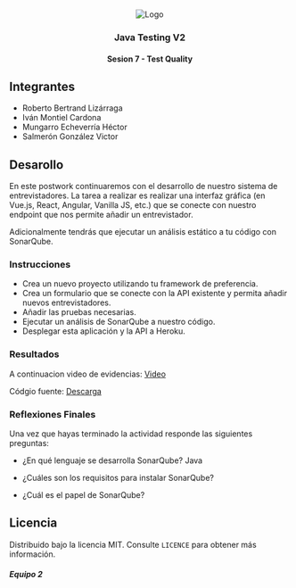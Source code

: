 <!-- PROJECT LOGO -->
<br />
<p align="center">
  <a>
    <img src="https://upload.wikimedia.org/wikipedia/commons/4/43/Cognizant_logo_2022.svg" alt="Logo">
  </a>

<h3 align="center">Java Testing V2</h3>
<h4 align="center">Sesion 7 - Test Quality</h4>

## Integrantes

* Roberto Bertrand Lizárraga
* Iván Montiel Cardona
* Mungarro Echeverría Héctor
* Salmerón González Victor

## Desarollo
En este postwork continuaremos con el desarrollo de nuestro sistema de entrevistadores. La tarea a realizar es realizar una interfaz gráfica (en Vue.js, React, Angular, Vanilla JS, etc.) que se conecte con nuestro endpoint que nos permite añadir un entrevistador.

Adicionalmente tendrás que ejecutar un análisis estático a tu código con SonarQube.

### Instrucciones

* Crea un nuevo proyecto utilizando tu framework de preferencia.
* Crea un formulario que se conecte con la API existente y permita añadir nuevos entrevistadores.
* Añadir las pruebas necesarias.
* Ejecutar un análisis de SonarQube a nuestro código.
* Desplegar esta aplicación y la API a Heroku.

### Resultados

A continuacion video de evidencias: [Video](https://github.com/begeistert/PostworksBedu/raw/master/Sesion%207/Evidencias_Postwork_Sesion_07.mp4)

Códgio fuente: [Descarga](https://github.com/begeistert/PostworksBedu/raw/master/Sesion%207/interviews.zip)


### Reflexiones Finales

Una vez que hayas terminado la actividad responde las siguientes preguntas:

* ¿En qué lenguaje se desarrolla SonarQube?
  Java
* ¿Cuáles son los requisitos para instalar SonarQube?
  
* ¿Cuál es el papel de SonarQube?

## Licencia
Distribuido bajo la licencia MIT. Consulte `LICENCE` para obtener más información.

##### Equipo 2
